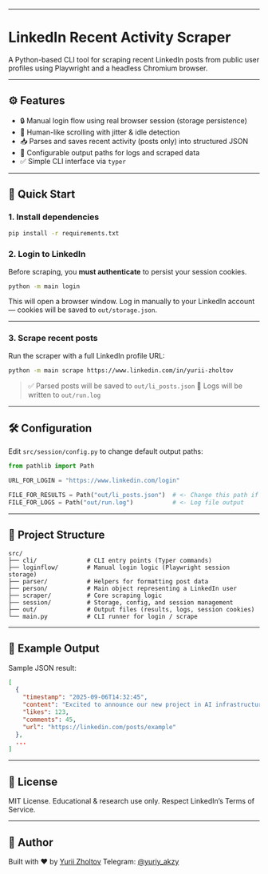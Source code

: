 
---


# LinkedIn Recent Activity Scraper

A Python-based CLI tool for scraping recent LinkedIn posts from public user profiles using Playwright and a headless Chromium browser.

---

## ⚙️ Features

- 🔒 Manual login flow using real browser session (storage persistence)
- 🧠 Human-like scrolling with jitter & idle detection
- 📥 Parses and saves recent activity (posts only) into structured JSON
- 📝 Configurable output paths for logs and scraped data
- ✅ Simple CLI interface via `typer`

---

## 🚀 Quick Start

### 1. Install dependencies

```bash
pip install -r requirements.txt
````

### 2. Login to LinkedIn

Before scraping, you **must authenticate** to persist your session cookies.

```bash
python -m main login
```

This will open a browser window. Log in manually to your LinkedIn account — cookies will be saved to `out/storage.json`.

---

### 3. Scrape recent posts

Run the scraper with a full LinkedIn profile URL:

```bash
python -m main scrape https://www.linkedin.com/in/yurii-zholtov
```

> ✅ Parsed posts will be saved to `out/li_posts.json`
> 📄 Logs will be written to `out/run.log`

---

## 🛠 Configuration

Edit `src/session/config.py` to change default output paths:

```python
from pathlib import Path

URL_FOR_LOGIN = "https://www.linkedin.com/login"

FILE_FOR_RESULTS = Path("out/li_posts.json")  # <- Change this path if needed
FILE_FOR_LOGS = Path("out/run.log")           # <- Log file output
```

---

## 📁 Project Structure

```
src/
├── cli/              # CLI entry points (Typer commands)
├── loginflow/        # Manual login logic (Playwright session storage)
├── parser/           # Helpers for formatting post data
├── person/           # Main object representing a LinkedIn user
├── scraper/          # Core scraping logic
├── session/          # Storage, config, and session management
├── out/              # Output files (results, logs, session cookies)
└── main.py           # CLI runner for login / scrape
```

---

## 🧪 Example Output

Sample JSON result:

```json
[
  {
    "timestamp": "2025-09-06T14:32:45",
    "content": "Excited to announce our new project in AI infrastructure...",
    "likes": 123,
    "comments": 45,
    "url": "https://linkedin.com/posts/example"
  },
  ...
]
```

---

## 🧾 License

MIT License. Educational & research use only. Respect LinkedIn’s Terms of Service.

---

## 🤖 Author

Built with ❤️ by [Yurii Zholtov](https://www.linkedin.com/in/yurii-zholtov)
Telegram: [@yuriy_akzy](https://t.me/yuriy_akzy)

```
